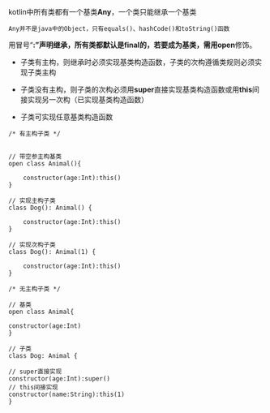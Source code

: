 kotlin中所有类都有一个基类**Any**，一个类只能继承一个基类

```
Any并不是java中的Object，只有equals()、hashCode()和toString()函数
```

用冒号“**:”**声明继承，所有类都默认是final的，若要成为基类，需用**open**修饰。

* 子类有主构，则继承时必须实现基类构造函数，子类的次构遵循类规则必须实现子类主构

* 子类没有主构，则子类的次构必须用**super**直接实现基类构造函数或用**this**间接实现另一次构（已实现基类构造函数）

* 子类可实现任意基类构造函数

```
/* 有主构子类 */


// 带空参主构基类
open class Animal(){

    constructor(age:Int):this()
}

// 实现主构子类
class Dog(): Animal() {

    constructor(age:Int):this()
}

// 实现次构子类
class Dog(): Animal(1) {

    constructor(age:Int):this()
}
```

```
/* 无主构子类 */

// 基类
open class Animal{

constructor(age:Int)
}

// 子类
class Dog: Animal {

// super直接实现
constructor(age:Int):super()
// this间接实现
constructor(name:String):this(1)
}
```



